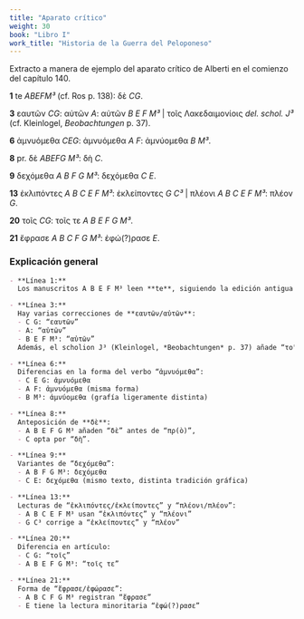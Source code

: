 ```yaml
---
title: "Aparato crítico"
weight: 30
book: "Libro I"
work_title: "Historia de la Guerra del Peloponeso"
---
```

Extracto a manera de ejemplo del aparato crítico de Alberti en el comienzo del capítulo 140.

<div class="apparatus">
  <p><strong>1</strong> te <em>ABEFM³</em> (cf. Ros p. 138): δὲ <em>CG</em>.</p>
  <p><strong>3</strong> εαυτῶν <em>CG</em>: αὐτῶν <em>A</em>: αὐτῶν <em>B E F M³</em> | τοῖς Λακεδαιμονίοις <em>del. schol. J³</em> (cf. Kleinlogel, <em>Beobachtungen</em> p. 37).</p>
  <p><strong>6</strong> ἀμνυόμεθα <em>CEG</em>: ἀμνυόμεθα <em>A F</em>: ἀμνύομεθα <em>B M³</em>.</p>
  <p><strong>8</strong> pr. δὲ <em>ABEFG M³</em>: δὴ <em>C</em>.</p>
  <p><strong>9</strong> δεχόμεθα <em>A B F G M³</em>: δεχόμεθα <em>C E</em>.</p>
  <p><strong>13</strong> ἐκλιπόντες <em>A B C E F M³</em>: ἐκλείποντες <em>G C³</em> | πλέονι <em>A B C E F M³</em>: πλέον <em>G</em>.</p>
  <p><strong>20</strong> τοῖς <em>CG</em>: τοῖς τε <em>A B E F G M³</em>.</p>
  <p><strong>21</strong> ἔφρασε <em>A B C F G M³</em>: ἐφώ(?)ρασε <em>E</em>.</p>
</div>

### Explicación general

```markdown
- **Línea 1:**  
  Los manuscritos A B E F M³ leen **te**, siguiendo la edición antigua de Ros (p. 138), mientras que los códices C G ofrecen la variante **δέ**.

- **Línea 3:**  
  Hay varias correcciones de **εαυτῶν/αὐτῶν**:  
  - C G: “εαυτῶν”  
  - A: “αὐτῶν”  
  - B E F M³: “αὐτῶν”  
  Además, el scholion J³ (Kleinlogel, *Beobachtungen* p. 37) añade “τοῖς Λακεδαιμονίοις”.

- **Línea 6:**  
  Diferencias en la forma del verbo “ἀμνυόμεθα”:  
  - C E G: ἀμνυόμεθα  
  - A F: ἀμνυόμεθα (misma forma)  
  - B M³: ἀμνύομεθα (grafía ligeramente distinta)

- **Línea 8:**  
  Anteposición de **δὲ**:  
  - A B E F G M³ añaden “δὲ” antes de “πρ(ὸ)”,  
  - C opta por “δὴ”.

- **Línea 9:**  
  Variantes de “δεχόμεθα”:  
  - A B F G M³: δεχόμεθα  
  - C E: δεχόμεθα (mismo texto, distinta tradición gráfica)

- **Línea 13:**  
  Lecturas de “ἐκλιπόντες/ἐκλείποντες” y “πλέονι/πλέον”:  
  - A B C E F M³ usan “ἐκλιπόντες” y “πλέονι”  
  - G C³ corrige a “ἐκλείποντες” y “πλέον”

- **Línea 20:**  
  Diferencia en artículo:  
  - C G: “τοῖς”  
  - A B E F G M³: “τοῖς τε”

- **Línea 21:**  
  Forma de “ἔφρασε/ἐφώρασε”:  
  - A B C F G M³ registran “ἔφρασε”  
  - E tiene la lectura minoritaria “ἐφώ(?)ρασε”
```

